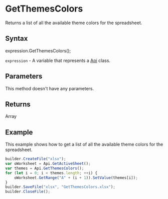 # GetThemesColors

Returns a list of all the available theme colors for the spreadsheet.

## Syntax

expression.GetThemesColors();

`expression` - A variable that represents a [Api](../Api.md) class.

## Parameters

This method doesn't have any parameters.

## Returns

Array<String>

## Example

This example shows how to get a list of all the available theme colors for the spreadsheet.

```javascript
builder.CreateFile("xlsx");
var oWorksheet = Api.GetActiveSheet();
var themes = Api.GetThemesColors();
for (let i = 0; i < themes.length; ++i) {
	oWorksheet.GetRange("A" + (i + 1)).SetValue(themes[i]);
}
builder.SaveFile("xlsx", "GetThemesColors.xlsx");
builder.CloseFile();
```